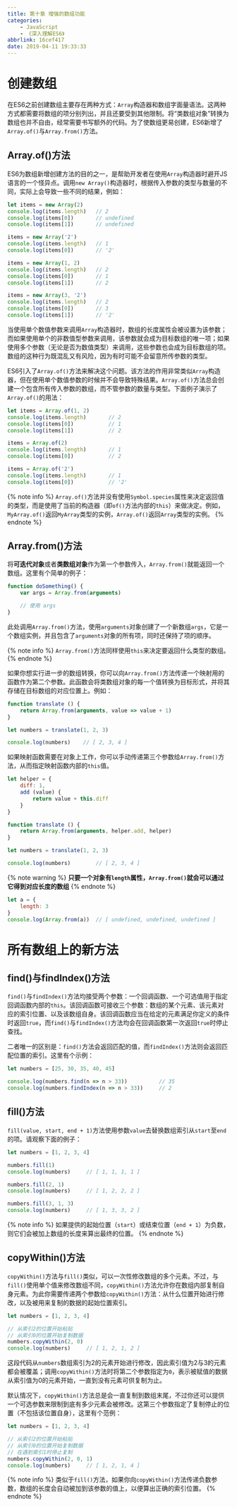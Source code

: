 ```yaml
---
title: 第十章 增强的数组功能
categories:
    - JavaScript
    - 《深入理解ES6》
abbrlink: 16cef417
date: 2019-04-11 19:33:33
---
```


# 创建数组

在ES6之前创建数组主要存在两种方式：`Array`构造器和数组字面量语法。这两种方式都需要将数组的项分别列出，并且还要受到其他限制。将“类数组对象”转换为数组也并不自由，经常需要书写额外的代码。为了使数组更易创建，ES6新增了`Array.of()`与`Array.from()`方法。

## Array.of()方法

ES6为数组新增创建方法的目的之一，是帮助开发者在使用`Array`构造器时避开JS语言的一个怪异点。调用`new Array()`构造器时，根据传入参数的类型与数量的不同，实际上会导致一些不同的结果，例如：

```js
let items = new Array(2)
console.log(items.length)   // 2
console.log(items[0])       // undefined
console.log(items[1])       // undefined

items = new Array('2')
console.log(items.length)   // 1
console.log(items[0])       // '2'

items = new Array(1, 2)
console.log(items.length)   // 2
console.log(items[0])       // 1
console.log(items[1])       // 2

items = new Array(3, '2')
console.log(items.length)   // 2
console.log(items[0])       // 3
console.log(items[1])       // '2'
```

当使用单个数值参数来调用`Array`构造器时，数组的长度属性会被设置为该参数；而如果使用单个的非数值型参数来调用，该参数就会成为目标数组的唯一项；如果使用多个参数（无论是否为数值类型）来调用，这些参数也会成为目标数组的项。数组的这种行为既混乱又有风险，因为有时可能不会留意所传参数的类型。

ES6引入了`Array.of()`方法来解决这个问题。该方法的作用非常类似`Array`构造器，但在使用单个数值参数的时候并不会导致特殊结果。`Array.of()`方法总会创建一个包含所有传入参数的数组，而不管参数的数量与类型。下面例子演示了`Array.of()`的用法：

```js
let items = Array.of(1, 2)
console.log(items.length)       // 2
console.log(items[0])           // 1
console.log(items[1])           // 2

items = Array.of(2)
console.log(items.length)       // 1
console.log(items[0])           // 2

items = Array.of('2')
console.log(items.length)       // 1
console.log(items[0])           // '2'
```

{% note info %}
`Array.of()`方法并没有使用`Symbol.species`属性来决定返回值的类型，而是使用了当前的构造器（即`of()`方法内部的`this`）来做决定。例如，`MyArray.of()`返回`MyArray`类型的实例，`Array.of()`返回`Array`类型的实例。
{% endnote %}

## Array.from()方法

将**可迭代对象**或者**类数组对象**作为第一个参数传入，`Array.from()`就能返回一个数组。这里有个简单的例子：

```js
function doSomething() {
    var args = Array.from(arguments)

    // 使用 args
}
```

此处调用`Array.from()`方法，使用`arguments`对象创建了一个新数组`args`，它是一个数组实例，并且包含了`arguments`对象的所有项，同时还保持了项的顺序。

{% note info %}
`Array.from()`方法同样使用`this`来决定要返回什么类型的数组。
{% endnote %}

如果你想实行进一步的数组转换，你可以向`Array.from()`方法传递一个映射用的函数作为第二个参数。此函数会将类数组对象的每一个值转换为目标形式，并将其存储在目标数组的对应位置上。例如：

```js
function translate () {
    return Array.from(arguments, value => value + 1)
}

let numbers = translate(1, 2, 3)

console.log(numbers)    // [ 2, 3, 4 ]
```

如果映射函数需要在对象上工作，你可以手动传递第三个参数给`Array.from()`方法，从而指定映射函数内部的`this`值。

```js
let helper = {
    diff: 1,
    add (value) {
        return value + this.diff
    }
}

function translate () {
    return Array.from(arguments, helper.add, helper)
}

let numbers = translate(1, 2, 3)

console.log(numbers)        // [ 2, 3, 4 ]
```

{% note warning %}
**只要一个对象有`length`属性，`Array.from()`就会可以通过它得到对应长度的数组**
{% endnote %}

```js
let a = {
    length: 3
}
console.log(Array.from(a))  // [ undefined, undefined, undefined ]
```

# 所有数组上的新方法

## find()与findIndex()方法

`find()`与`findIndex()`方法均接受两个参数：一个回调函数、一个可选值用于指定回调函数内部的`this`。该回调函数可接收三个参数：数组的某个元素、该元素对应的索引位置、以及该数组自身。该回调函数应当在给定的元素满足你定义的条件时返回`true`，而`find()`与`findIndex()`方法均会在回调函数第一次返回`true`时停止查找。

二者唯一的区别是：`find()`方法会返回匹配的值，而`findIndex()`方法则会返回匹配位置的索引。这里有个示例：

```js
let numbers = [25, 30, 35, 40, 45]

console.log(numbers.find(n => n > 33))          // 35
console.log(numbers.findIndex(n => n > 33))     // 2
```

## fill()方法

`fill(value, start, end + 1)`方法使用参数`value`去替换数组索引从`start`至`end`的项。请观察下面的例子：

```js
let numbers = [1, 2, 3, 4]

numbers.fill(1)
console.log(numbers)     // [ 1, 1, 1, 1 ]

numbers.fill(2, 1)
console.log(numbers)     // [ 1, 2, 2, 2 ]

numbers.fill(3, 1, 3)
console.log(numbers)     // [ 1, 3, 3, 2 ]
```

{% note info %}
如果提供的起始位置（`start`）或结束位置（`end + 1`）为负数，则它们会被加上数组的长度来算出最终的位置。
{% endnote %}

## copyWithin()方法

`copyWithin()`方法与`fill()`类似，可以一次性修改数组的多个元素。不过，与`fill()`使用单个值来修改数组不同，`copyWithin()`方法允许你在数组内部复制自身元素。为此你需要传递两个参数给`copyWithin()`方法：从什么位置开始进行修改，以及被用来复制的数据的起始位置索引。

```js
let numbers = [1, 2, 3, 4]

// 从索引2的位置开始粘贴
// 从索引0的位置开始复制数据
numbers.copyWithin(2, 0)
console.log(numbers)     // [ 1, 2, 1, 2 ]
```

这段代码从`numbers`数组索引为2的元素开始进行修改，因此索引值为2与3的元素都会被覆盖；调用`copyWithin()`方法时将第二个参数指定为`0`，表示被赋值的数据从索引值为0的元素开始，一直到没有元素可供复制为止。

默认情况下，`copyWithin()`方法总是会一直复制到数组末尾，不过你还可以提供一个可选参数来限制到底有多少元素会被修改。这第三个参数指定了复制停止的位置（不包括该位置自身），这里有个范例：

```js
let numbers = [1, 2, 3, 4]

// 从索引2的位置开始粘贴
// 从索引0的位置开始复制数据
// 在遇到索引1时停止复制
numbers.copyWithin(2, 0, 1)
console.log(numbers)     // [ 1, 2, 1, 4 ]
```

{% note info %}
类似于`fill()`方法，如果你向`copyWithin()`方法传递负数参数，数组的长度会自动被加到该参数的值上，以便算出正确的索引位置。
{% endnote %}

<!-- # 类型化数组
## 数值数据类型
## 数组缓冲区
## 使用视图操作数组缓冲区
### 获取视图信息
### 读取与写入数据
### 类型化数组即为视图
### 创建特定类型视图

# 类型化数组与常规数组的相似点
## 公共方法
## 相同的迭代器
## of()与from()方法

# 类型化数组与常规数组的区别
## 行为差异
## 遗漏的方法
## 附加的方法 -->
